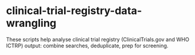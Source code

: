 # clinical-trial-registry-data-wrangling

These scripts help analyse clinical trial registry (ClinicalTrials.gov and WHO ICTRP) output: combine searches, deduplicate, prep for screening.